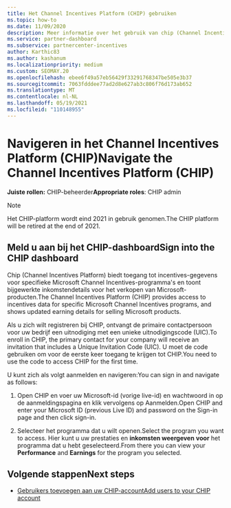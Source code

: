 ```yaml
---
title: Het Channel Incentives Platform (CHIP) gebruiken
ms.topic: how-to
ms.date: 11/09/2020
description: Meer informatie over het gebruik van chip (Channel Incentives Platform) voor uw incentives. Houd er rekening mee dat dit platform eind 2021 wordt ingetrokken.
ms.service: partner-dashboard
ms.subservice: partnercenter-incentives
author: Karthic83
ms.author: kashanum
ms.localizationpriority: medium
ms.custom: SEOMAY.20
ms.openlocfilehash: ebee6f49a57eb56429f33291768347be505e3b37
ms.sourcegitcommit: 7063fdddee77ad2d8e627ab3c806f76d173ab652
ms.translationtype: MT
ms.contentlocale: nl-NL
ms.lasthandoff: 05/19/2021
ms.locfileid: "110148955"
---
```

# <a name="navigate-the-channel-incentives-platform-chip"></a><span data-ttu-id="bc729-104">Navigeren in het Channel Incentives Platform (CHIP)</span><span class="sxs-lookup"><span data-stu-id="bc729-104">Navigate the Channel Incentives Platform (CHIP)</span></span>

<span data-ttu-id="bc729-105">**Juiste rollen:** CHIP-beheerder</span><span class="sxs-lookup"><span data-stu-id="bc729-105">**Appropriate roles**: CHIP admin</span></span>

>[!NOTE]
><span data-ttu-id="bc729-106">Het CHIP-platform wordt eind 2021 in gebruik genomen.</span><span class="sxs-lookup"><span data-stu-id="bc729-106">The CHIP platform will be retired at the end of 2021.</span></span>

## <a name="sign-into-the-chip-dashboard"></a><span data-ttu-id="bc729-107">Meld u aan bij het CHIP-dashboard</span><span class="sxs-lookup"><span data-stu-id="bc729-107">Sign into the CHIP dashboard</span></span>

<span data-ttu-id="bc729-108">Chip (Channel Incentives Platform) biedt toegang tot incentives-gegevens voor specifieke Microsoft Channel Incentives-programma's en toont bijgewerkte inkomstendetails voor het verkopen van Microsoft-producten.</span><span class="sxs-lookup"><span data-stu-id="bc729-108">The Channel Incentives Platform (CHIP) provides access to incentives data for specific Microsoft Channel Incentives programs, and shows updated earning details for selling Microsoft products.</span></span>

<span data-ttu-id="bc729-109">Als u zich wilt registreren bij CHIP, ontvangt de primaire contactpersoon voor uw bedrijf een uitnodiging met een unieke uitnodigingscode (UIC).</span><span class="sxs-lookup"><span data-stu-id="bc729-109">To enroll in CHIP, the primary contact for your company will receive an invitation that includes a Unique Invitation Code (UIC).</span></span> <span data-ttu-id="bc729-110">U moet de code gebruiken om voor de eerste keer toegang te krijgen tot CHIP.</span><span class="sxs-lookup"><span data-stu-id="bc729-110">You need to use the code to access CHIP for the first time.</span></span>


<span data-ttu-id="bc729-111">U kunt zich als volgt aanmelden en navigeren:</span><span class="sxs-lookup"><span data-stu-id="bc729-111">You can sign in and navigate as follows:</span></span>

1. <span data-ttu-id="bc729-112">Open CHIP en voer uw Microsoft-id (vorige live-id) en wachtwoord in op de aanmeldingspagina en klik vervolgens op Aanmelden.</span><span class="sxs-lookup"><span data-stu-id="bc729-112">Open CHIP and enter your Microsoft ID (previous Live ID) and password on the Sign-in page and then click sign-in.</span></span>
 
1. <span data-ttu-id="bc729-113">Selecteer het programma dat u wilt openen.</span><span class="sxs-lookup"><span data-stu-id="bc729-113">Select the program you want to access.</span></span>
<span data-ttu-id="bc729-114">Hier kunt u uw prestaties en **inkomsten weergeven** **voor** het programma dat u hebt geselecteerd.</span><span class="sxs-lookup"><span data-stu-id="bc729-114">From there you can view your **Performance** and **Earnings** for the program you selected.</span></span> 

## <a name="next-steps"></a><span data-ttu-id="bc729-115">Volgende stappen</span><span class="sxs-lookup"><span data-stu-id="bc729-115">Next steps</span></span>

- [<span data-ttu-id="bc729-116">Gebruikers toevoegen aan uw CHIP-account</span><span class="sxs-lookup"><span data-stu-id="bc729-116">Add users to your CHIP account</span></span>](chip-users.md)